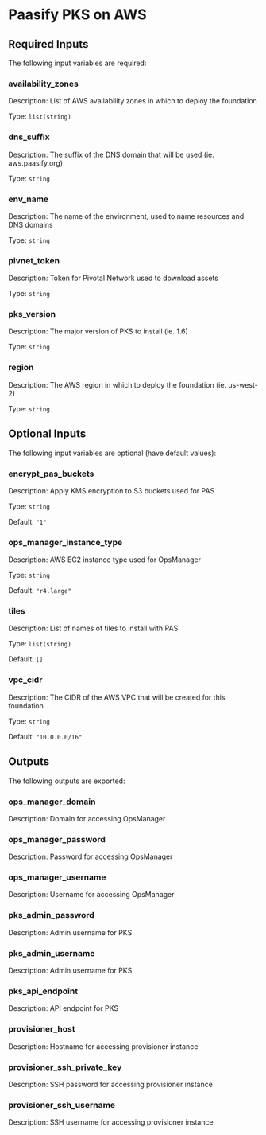# Paasify PKS on AWS

## Required Inputs

The following input variables are required:

### availability\_zones

Description: List of AWS availability zones in which to deploy the foundation

Type: `list(string)`

### dns\_suffix

Description: The suffix of the DNS domain that will be used (ie. aws.paasify.org)

Type: `string`

### env\_name

Description: The name of the environment, used to name resources and DNS domains

Type: `string`

### pivnet\_token

Description: Token for Pivotal Network used to download assets

Type: `string`

### pks\_version

Description: The major version of PKS to install (ie. 1.6)

Type: `string`

### region

Description: The AWS region in which to deploy the foundation (ie. us-west-2)

Type: `string`

## Optional Inputs

The following input variables are optional (have default values):

### encrypt\_pas\_buckets

Description: Apply KMS encryption to S3 buckets used for PAS

Type: `string`

Default: `"1"`

### ops\_manager\_instance\_type

Description: AWS EC2 instance type used for OpsManager

Type: `string`

Default: `"r4.large"`

### tiles

Description: List of names of tiles to install with PAS

Type: `list(string)`

Default: `[]`

### vpc\_cidr

Description: The CIDR of the AWS VPC that will be created for this foundation

Type: `string`

Default: `"10.0.0.0/16"`

## Outputs

The following outputs are exported:

### ops\_manager\_domain

Description: Domain for accessing OpsManager

### ops\_manager\_password

Description: Password for accessing OpsManager

### ops\_manager\_username

Description: Username for accessing OpsManager

### pks\_admin\_password

Description: Admin username for PKS

### pks\_admin\_username

Description: Admin username for PKS

### pks\_api\_endpoint

Description: API endpoint for PKS

### provisioner\_host

Description: Hostname for accessing provisioner instance

### provisioner\_ssh\_private\_key

Description: SSH password for accessing provisioner instance

### provisioner\_ssh\_username

Description: SSH username for accessing provisioner instance

